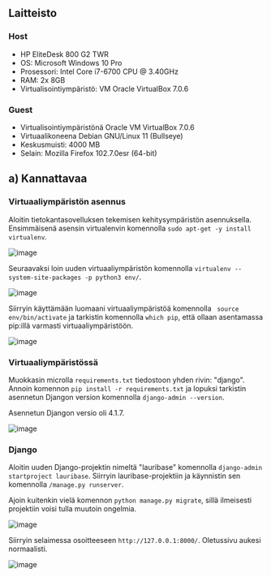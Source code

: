 ## Laitteisto  

### Host  

* HP EliteDesk 800 G2 TWR  
* OS: Microsoft Windows 10 Pro  
* Prosessori: Intel Core i7-6700 CPU @ 3.40GHz  
* RAM: 2x 8GB  
* Virtualisointiympäristö: VM Oracle VirtualBox 7.0.6  

### Guest
* Virtualisointiympäristönä Oracle VM VirtualBox 7.0.6  
* Virtuaalikoneena Debian GNU/Linux 11 (Bullseye)  
* Keskusmuisti: 4000 MB   
* Selain: Mozilla Firefox 102.7.0esr (64-bit)  

## a) Kannattavaa  

### Virtuaaliympäristön asennus  

Aloitin tietokantasovelluksen tekemisen kehitysympäristön asennuksella. Ensimmäisenä asensin virtualenvin komennolla ```sudo apt-get -y install virtualenv```.  

![image](https://user-images.githubusercontent.com/90974678/221434892-dbf08aeb-d6a3-4ae0-9578-bdadd386c6c7.png)  

Seuraavaksi loin uuden virtuaaliympäristön komennolla ```virtualenv --system-site-packages -p python3 env/```.  

![image](https://user-images.githubusercontent.com/90974678/221434973-c0641d5e-6455-4f2d-9985-fa486506b245.png)  

Siirryin käyttämään luomaani virtuaaliympäristöä komennolla ``` source env/bin/activate``` ja tarkistin komennolla ```which pip```, että ollaan asentamassa pip:illä varmasti virtuaaliympäristöön.  

![image](https://user-images.githubusercontent.com/90974678/221435082-b5a1ee30-9085-4157-a784-c23cf55d859d.png) 

### Virtuaaliympäristössä

Muokkasin microlla ```requirements.txt``` tiedostoon yhden rivin: "django". Annoin komennon ```pip install -r requirements.txt``` ja lopuksi tarkistin asennetun Djangon version komennolla ```django-admin --version```.  
  
Asennetun Djangon versio oli 4.1.7.    

![image](https://user-images.githubusercontent.com/90974678/221435438-fc14df75-615e-4ca7-8a51-5ae0815960dd.png)  

### Django  

Aloitin uuden Django-projektin nimeltä "lauribase" komennolla ```django-admin startproject lauribase```. Siirryin lauribase-projektiin ja käynnistin sen komennolla ```/manage.py runserver```.  
  
Ajoin kuitenkin vielä komennon ```python manage.py migrate```, sillä ilmeisesti projektiin voisi tulla muutoin ongelmia.  


![image](https://user-images.githubusercontent.com/90974678/221435782-29319159-459a-4ee2-9a53-58f617ccf8a0.png)

Siirryin selaimessa osoitteeseen ```http://127.0.0.1:8000/```. Oletussivu aukesi normaalisti. 

![image](https://user-images.githubusercontent.com/90974678/221436052-29168829-d8c7-4796-bc97-2894b532fec4.png)  





